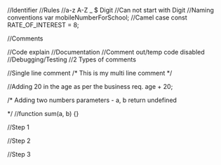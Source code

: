 //Identifier
//Rules
//a-z A-Z _ $ Digit
//Can not start with Digit
//Naming conventions
var mobileNumberForSchool; //Camel case
const RATE_OF_INTEREST = 8;

//Comments

//Code explain
//Documentation
//Comment out/temp code disabled
//Debugging/Testing
//2 Types of comments

//Single line comment
/*
This is my
multi line 
comment
*/

//Adding 20 in the age as per the business req.
age + 20;

/*
    Adding two numbers
    parameters - a, b
    return undefined

*/
//function sum(a, b) {}

//Step 1

//Step 2

//Step 3
